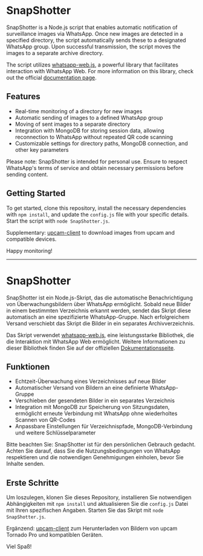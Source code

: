 # SnapShotter

SnapShotter is a Node.js script that enables automatic notification of surveillance images via WhatsApp. Once new images are detected in a specified directory, the script automatically sends these to a designated WhatsApp group. Upon successful transmission, the script moves the images to a separate archive directory.

The script utilizes [whatsapp-web.js](https://github.com/pedroslopez/whatsapp-web.js), a powerful library that facilitates interaction with WhatsApp Web. For more information on this library, check out the official [documentation page](https://wwebjs.dev/).

## Features

- Real-time monitoring of a directory for new images
- Automatic sending of images to a defined WhatsApp group
- Moving of sent images to a separate directory
- Integration with MongoDB for storing session data, allowing reconnection to WhatsApp without repeated QR code scanning
- Customizable settings for directory paths, MongoDB connection, and other key parameters

Please note: SnapShotter is intended for personal use. Ensure to respect WhatsApp's terms of service and obtain necessary permissions before sending content.

## Getting Started

To get started, clone this repository, install the necessary dependencies with `npm install`, and update the `config.js` file with your specific details. Start the script with `node SnapShotter.js`.

Supplementary: [upcam-client](https://github.com/gzeuner/upcam-client) to download images from upcam and compatible devices.

Happy monitoring!

---

# SnapShotter

SnapShotter ist ein Node.js-Skript, das die automatische Benachrichtigung von Überwachungsbildern über WhatsApp ermöglicht. Sobald neue Bilder in einem bestimmten Verzeichnis erkannt werden, sendet das Skript diese automatisch an eine spezifizierte WhatsApp-Gruppe. Nach erfolgreichem Versand verschiebt das Skript die Bilder in ein separates Archivverzeichnis.

Das Skript verwendet [whatsapp-web.js](https://github.com/pedroslopez/whatsapp-web.js), eine leistungsstarke Bibliothek, die die Interaktion mit WhatsApp Web ermöglicht. Weitere Informationen zu dieser Bibliothek finden Sie auf der offiziellen [Dokumentationsseite](https://wwebjs.dev/).

## Funktionen

- Echtzeit-Überwachung eines Verzeichnisses auf neue Bilder
- Automatischer Versand von Bildern an eine definierte WhatsApp-Gruppe
- Verschieben der gesendeten Bilder in ein separates Verzeichnis
- Integration mit MongoDB zur Speicherung von Sitzungsdaten, ermöglicht erneute Verbindung mit WhatsApp ohne wiederholtes Scannen von QR-Codes
- Anpassbare Einstellungen für Verzeichnispfade, MongoDB-Verbindung und weitere Schlüsselparameter

Bitte beachten Sie: SnapShotter ist für den persönlichen Gebrauch gedacht. Achten Sie darauf, dass Sie die Nutzungsbedingungen von WhatsApp respektieren und die notwendigen Genehmigungen einholen, bevor Sie Inhalte senden.

## Erste Schritte

Um loszulegen, klonen Sie dieses Repository, installieren Sie notwendigen Abhängigkeiten mit `npm install` und aktualisieren Sie die `config.js` Datei mit Ihren spezifischen Angaben. Starten Sie das Skript mit `node SnapShotter.js`.

Ergänzend: [upcam-client](https://github.com/gzeuner/upcam-client) zum Herunterladen von Bildern von upcam Tornado Pro und kompatiblen Geräten.

Viel Spaß!